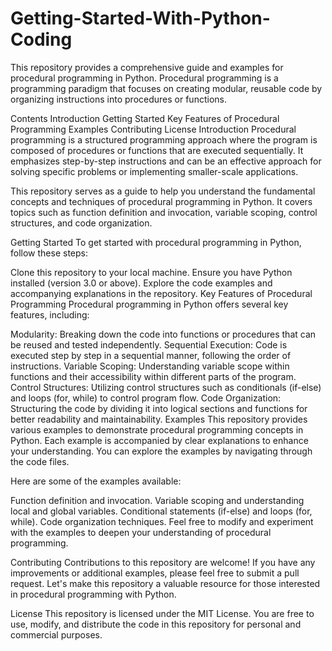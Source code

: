 # Getting-Started-With-Python-Coding
This repository provides a comprehensive guide and examples for procedural programming in Python. Procedural programming is a programming paradigm that focuses on creating modular, reusable code by organizing instructions into procedures or functions.

Contents
Introduction
Getting Started
Key Features of Procedural Programming
Examples
Contributing
License
Introduction
Procedural programming is a structured programming approach where the program is composed of procedures or functions that are executed sequentially. It emphasizes step-by-step instructions and can be an effective approach for solving specific problems or implementing smaller-scale applications.

This repository serves as a guide to help you understand the fundamental concepts and techniques of procedural programming in Python. It covers topics such as function definition and invocation, variable scoping, control structures, and code organization.

Getting Started
To get started with procedural programming in Python, follow these steps:

Clone this repository to your local machine.
Ensure you have Python installed (version 3.0 or above).
Explore the code examples and accompanying explanations in the repository.
Key Features of Procedural Programming
Procedural programming in Python offers several key features, including:

Modularity: Breaking down the code into functions or procedures that can be reused and tested independently.
Sequential Execution: Code is executed step by step in a sequential manner, following the order of instructions.
Variable Scoping: Understanding variable scope within functions and their accessibility within different parts of the program.
Control Structures: Utilizing control structures such as conditionals (if-else) and loops (for, while) to control program flow.
Code Organization: Structuring the code by dividing it into logical sections and functions for better readability and maintainability.
Examples
This repository provides various examples to demonstrate procedural programming concepts in Python. Each example is accompanied by clear explanations to enhance your understanding. You can explore the examples by navigating through the code files.

Here are some of the examples available:

Function definition and invocation.
Variable scoping and understanding local and global variables.
Conditional statements (if-else) and loops (for, while).
Code organization techniques.
Feel free to modify and experiment with the examples to deepen your understanding of procedural programming.

Contributing
Contributions to this repository are welcome! If you have any improvements or additional examples, please feel free to submit a pull request. Let's make this repository a valuable resource for those interested in procedural programming with Python.

License
This repository is licensed under the MIT License. You are free to use, modify, and distribute the code in this repository for personal and commercial purposes.

